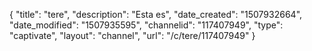 {
    "title": "tere",
    "description": "Esta es",
    "date_created": "1507932664",
    "date_modified": "1507935595",
    "channelid": "117407949",
    "type": "captivate",
    "layout": "channel",
    "url": "\/c\/tere\/117407949"
}
